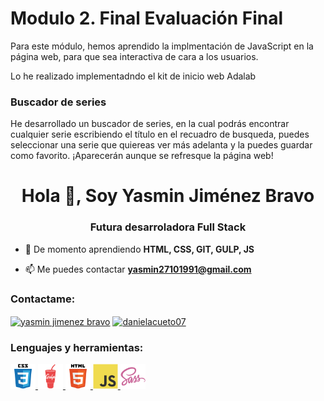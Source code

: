 <h1>Modulo 2. Final Evaluación Final</h1>

<p>Para este módulo, hemos aprendido la implmentación de JavaScript en la página web, para que sea interactiva de cara a los usuarios.

Lo he realizado implementadndo el kit de inicio web Adalab </p>

<h3>Buscador de series</h3>
<p>He desarrollado un buscador de series, en la cual podrás encontrar cualquier serie escribiendo el título en el recuadro de busqueda, puedes seleccionar una serie que quiereas ver más adelanta y la puedes guardar como favorito. ¡Aparecerán aunque se refresque la página web!
</p>

<h1 align="center">Hola 👋, Soy Yasmin Jiménez Bravo</h1>
<h3 align="center">Futura desarroladora Full Stack</h3>

- 🌱 De momento aprendiendo **HTML, CSS, GIT, GULP, JS**

- 📫 Me puedes contactar **yasmin27101991@gmail.com**

<h3 align="left">Contactame:</h3>
<p align="left">
<a href="https://www.linkedin.com/in/yasmin-jim%C3%A9nez-bravo-a0971a1b7" target="blank"><img align="center" src="https://raw.githubusercontent.com/rahuldkjain/github-profile-readme-generator/master/src/images/icons/Social/linked-in-alt.svg" alt="yasmin jimenez bravo" height="30" width="40" /></a>
<a href="https://instagram.com/danielacueto07" target="blank"><img align="center" src="https://raw.githubusercontent.com/rahuldkjain/github-profile-readme-generator/master/src/images/icons/Social/instagram.svg" alt="danielacueto07" height="30" width="40" /></a>
</p>

<h3 align="left">Lenguajes y herramientas:</h3>
<p align="left"> <a href="https://www.w3schools.com/css/" target="_blank"> <img src="https://raw.githubusercontent.com/devicons/devicon/master/icons/css3/css3-original-wordmark.svg" alt="css3" width="40" height="40"/> </a> <a href="https://gulpjs.com" target="_blank"> <img src="https://raw.githubusercontent.com/devicons/devicon/master/icons/gulp/gulp-plain.svg" alt="gulp" width="40" height="40"/> </a> <a href="https://www.w3.org/html/" target="_blank"> <img src="https://raw.githubusercontent.com/devicons/devicon/master/icons/html5/html5-original-wordmark.svg" alt="html5" width="40" height="40"/> </a> <a href="https://developer.mozilla.org/en-US/docs/Web/JavaScript" target="_blank"> <img src="https://raw.githubusercontent.com/devicons/devicon/master/icons/javascript/javascript-original.svg" alt="javascript" width="40" height="40"/> </a> <a href="https://sass-lang.com" target="_blank"> <img src="https://raw.githubusercontent.com/devicons/devicon/master/icons/sass/sass-original.svg" alt="sass" width="40" height="40"/> </a> </p>